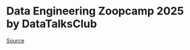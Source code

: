 # Data Engineering Zoopcamp 2025 by DataTalksClub
[Source](https://github.com/DataTalksClub/data-engineering-zoomcamp/tree/main)